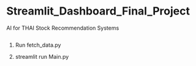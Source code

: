 # Streamlit_Dashboard_Final_Project
AI for THAI Stock Recommendation Systems

[<a href="pdfs/Poster - Summary (2).pdf" class="image fit"><img src="images/marr_pic.jpg" alt=""></a>](https://github.com/KanoonGammy/Streamlit_Dashboard_Final_Project/blob/e8b619eaf5fce02280012a67dd7c56ba7ad2ac75/Poster%20-%20Summary%20(2).pdf)

1. Run fetch_data.py

2. streamlit run Main.py
